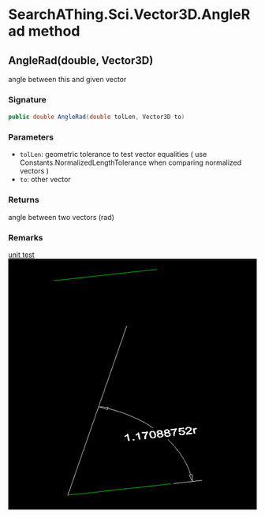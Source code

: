 # SearchAThing.Sci.Vector3D.AngleRad method
## AngleRad(double, Vector3D)
angle between this and given vector

### Signature
```csharp
public double AngleRad(double tolLen, Vector3D to)
```
### Parameters
- `tolLen`: geometric tolerance to test vector equalities ( use Constants.NormalizedLengthTolerance when comparing normalized vectors )
- `to`: other vector

### Returns
angle between two vectors (rad)
### Remarks
[unit test](/test/Vector3D/Vector3DTest_0020.cs)
            ![](/test/Vector3D/Vector3DTest_0020.png)
